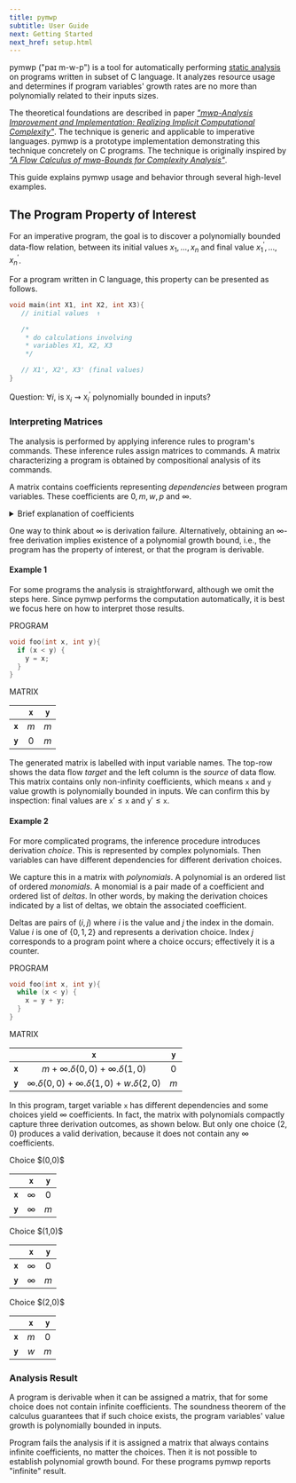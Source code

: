 ```yaml
---
title: pymwp 
subtitle: User Guide
next: Getting Started
next_href: setup.html
---
```


pymwp ("paɪ m-w-p") is a tool for automatically performing 
<a href="https://en.wikipedia.org/wiki/Static_program_analysis" target="blank" rel="nofollow noreferrer">static analysis</a> 
on programs written in subset of C language.
It analyzes resource usage and determines if program variables' growth rates are no more than polynomially related to their inputs sizes.

The theoretical foundations are described in paper 
_<a href="https://doi.org/10.4230/LIPIcs.FSCD.2022.26" target="blank" rel="nofollow noreferrer">"mwp-Analysis Improvement and Implementation: Realizing Implicit Computational Complexity"</a>_.
The technique is generic and applicable to imperative languages. pymwp is a prototype implementation demonstrating this technique concretely on C programs.
The technique is originally inspired by
_<a href="https://doi.org/10.1145/1555746.1555752" target="blank" rel="nofollow noreferrer">"A Flow Calculus of mwp-Bounds for Complexity Analysis"</a>_.

This guide explains pymwp usage and behavior through several high-level examples.

The Program Property of Interest
---

For an imperative program, the goal is to discover a polynomially bounded data-flow relation, 
between its initial values $x_1,...,x_n$ and final value $x_1^\prime,...,x_n^\prime$.

For a program written in C language, this property can be presented as follows.   

```c
void main(int X1, int X2, int X3){       
   // initial values  ↑

   /*  
    * do calculations involving 
    * variables X1, X2, X3 
    */

   // X1', X2', X3' (final values) 
}
```

Question: $\forall i$, is $\texttt{X}_i \rightsquigarrow \texttt{X}_i^\prime$ polynomially bounded in inputs? 

### Interpreting Matrices

The analysis is performed by applying inference rules to program's commands.
These inference rules assign matrices to commands. 
A matrix characterizing a program is obtained by compositional analysis of its commands.

A matrix contains coefficients representing _dependencies_ between program variables.
These coefficients are $0, m, w, p$ and $\infty$. 

<details>
<summary>Brief explanation of coefficients</summary>
<div class="card card-body">
The coefficients characterize how data flows between variables:

* $0$ --- no dependency
* $m$ --- maximal (of linear)
* $w$ --- weak polynomial
* $p$ --- polynomial
* $\infty$ --- infinite

Ordering:  $0 < m < w < p < \infty$.  
In pymwp $0$ is `0` and $\infty$ is `i`.
</div>
</details>

One way to think about $\infty$ is derivation failure. Alternatively, obtaining an $\infty$-free derivation
implies existence of a polynomial growth bound, i.e., the program has the property of interest, or that the program is derivable.

#### Example 1

For some programs the analysis is straightforward, although we omit the steps here. 
Since pymwp performs the computation automatically, it is best we focus here on how to interpret those results.

<div class="container text-left"><div class="row"><div class="col col-md-4">
PROGRAM

```c
void foo(int x, int y){
  if (x < y) {
    y = x;
  }
}
```

</div><div class="col">

MATRIX

|         | `x` | `y` |
|---------|:---:|:---:|
| **`x`** | $m$ | $m$ |
| **`y`** | $0$ | $m$ | 

</div></div></div>

The generated matrix is labelled with input variable names. The top-row shows the data flow _target_ and the left column is the _source_ of data flow.
This matrix contains only non-infinity coefficients, which means $\texttt{x}$ and $\texttt{y}$ value growth is polynomially bounded in inputs.
We can confirm this by inspection: final values are $\texttt{x}' \leq \texttt{x}$ and $\texttt{y}' \leq \texttt{x}$.

#### Example 2

For more complicated programs, the inference procedure introduces derivation _choice_. 
This is represented by complex polynomials.
Then variables can have different dependencies for different derivation choices.

We capture this in a matrix with _polynomials_.
A polynomial is an ordered list of ordered _monomials_.
A monomial is a pair made of a coefficient and ordered list of _deltas_.
In other words, by making the derivation choices indicated by a list of deltas, we obtain the associated coefficient.

Deltas are pairs of $(i, j)$ where $i$ is the value and $j$ the index in the domain.
Value $i$ is one of $\{0,1,2\}$ and represents a derivation choice. 
Index $j$ corresponds to a program point where a choice occurs; effectively it is a counter.

<div class="container text-left"><div class="row"><div class="col col-md-4">
PROGRAM

```c
void foo(int x, int y){
  while (x < y) {
    x = y + y;
  }
}
```

</div><div class="col">

MATRIX

|         |                            `x`                            | `y` |
|---------|:---------------------------------------------------------:|:---:|
| **`x`** |       $m + \infty.\delta(0,0) + \infty.\delta(1,0)$       | $0$ |
| **`y`** | $\infty.\delta(0,0) + \infty.\delta(1,0) + w.\delta(2,0)$ | $m$ |

</div></div></div>


In this program, target variable $\texttt{x}$ has different dependencies and some choices yield $\infty$ coefficients.
In fact, the matrix with polynomials compactly capture three derivation outcomes, as shown below.
But only one choice $(2,0)$ produces a valid derivation, because it does not contain any $\infty$ coefficients.
 
<div class="d-flex flex-wrap flex-row justify-content-left"><div class="p-2">
Choice $(0,0)$

|         |   `x`    | `y` |
|---------|:--------:|:---:|
| **`x`** | $\infty$ | $0$ |
| **`y`** | $\infty$ | $m$ |

</div><div class="p-2"></div><div class="p-2">
Choice $(1,0)$

|         |   `x`    | `y` |
|---------|:--------:|:---:|
| **`x`** | $\infty$ | $0$ |
| **`y`** | $\infty$ | $m$ |

</div><div class="p-2"></div><div class="p-2">
Choice $(2,0)$

|         | `x` | `y` |
|---------|:---:|:---:|
| **`x`** | $m$ | $0$ |
| **`y`** | $w$ | $m$ |

</div></div>




### Analysis Result

A program is derivable when it can be assigned a matrix, that for some choice does not contain infinite coefficients.
The soundness theorem of the calculus guarantees that if such choice exists, the program variables' value growth is polynomially bounded in inputs.


Program fails the analysis if it is assigned a matrix that always contains infinite coefficients, no matter the choices.
Then it is not possible to establish polynomial growth bound. For these programs pymwp reports "infinite" result.


